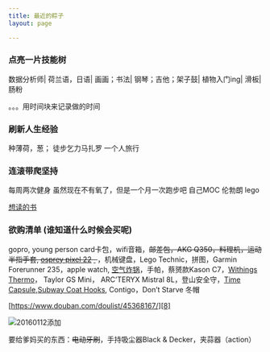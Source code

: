 ```yaml
---
title: 最近的粽子
layout: page

---
```


### 


### 点亮一片技能树
数据分析师|
荷兰语，日语|
画画；书法|
钢琴；吉他；架子鼓|
植物入门ing|
滑板|
肠粉

。。。用时间块来记录做的时间


### 刷新人生经验
种薄荷，葱；
徒步乞力马扎罗
一个人旅行

### 连滚带爬坚持
每周两次健身
虽然现在不有氧了，但是一个月一次跑步吧
自己MOC 伦勃朗 lego

[想读的书][1]

### 欲购清单 (谁知道什么时候会买呢)


gopro, young person card卡包，wifi音箱，<del>邮差包，AKG Q350，料理机，运动半指手套, [osprey pixel 22][2] [ ][3] </del>，机械键盘，Lego Technic，拼图，Garmin Forerunner 235，apple watch, [空气炸锅][4]，手帕，蔡赟款Kason C7，[Withings Thermo][5]， Taylor GS Mini， ARC’TERYX Mistral 8L，登山安全守，[Time Capsule][6],[Subway Coat Hooks][7], Contigo，Don’t Starve 冬帽


[https://www.douban.com/doulist/45368167/][8]

![20160112添加][image-1] 
<!-- 20060112 -->


要给爹妈买的东西：<del>电动牙刷</del>，手持吸尘器Black & Decker，夹蒜器（action）




[1]:	https://book.douban.com/mine?status=wish
[2]:	http://post.smzdm.com/p/467253/
[3]:	http://www.ospreypacks.com.cn/product/959
[4]:	http://www.amazon.com/Avalon-Bay-AB-Airfryer100B-Airfryer-Black/dp/B00NU68QWA "https://www.douban.com/people/piepiecharlene/status/1734066153/"
[5]:	http://www.smartlifein.com/medical/201607/13813.html#0-tsina-1-99215-397232819ff9a47a7b7e80a40613cfe1
[6]:	https://www.zhihu.com/question/20748261
[7]:	http://www.umbra.com/cad/subway-multi-hook
[8]:	https://www.douban.com/doulist/45368167/

[image-1]:	http://7xo4c2.com1.z0.glb.clouddn.com/dontstarve.JPG